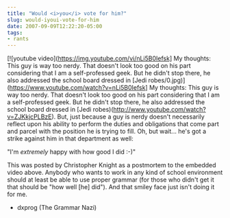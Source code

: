 ```yaml
---
title: "Would <i>you</i> vote for him?"
slug: would-iyoui-vote-for-him
date: 2007-09-09T12:22:20-05:00
tags:
- rants
---
```

[![youtube video](https://img.youtube.com/vi/nLi5B0Iefsk]
My thoughts: This guy is way too nerdy. That doesn't look too good on his part considering that I am a self-professed geek. But he didn't stop there, he also addressed the school board dressed in [Jedi robes/0.jpg)](https://www.youtube.com/watch?v=nLi5B0Iefsk]
My thoughts: This guy is way too nerdy. That doesn't look too good on his part considering that I am a self-professed geek. But he didn't stop there, he also addressed the school board dressed in [Jedi robes)(http://www.youtube.com/watch?v=ZJKkjcPLBzE). But, just because a guy is nerdy doesn't necessarily reflect upon his ability to perform the duties and obligations that come part and parcel with the position he is trying to fill. Oh, but wait... he's got a strike against him in that department as well:

"I'm *extremely* happy with how good I did :-)"

This was posted by Christopher Knight as a postmortem to the embedded video above. Anybody who wants to work in any kind of school environment should at least be able to use proper grammar (for those who didn't get it that should be "how well [he] did"). And that smiley face just isn't doing it for me.

- dxprog (The Grammar Nazi)
